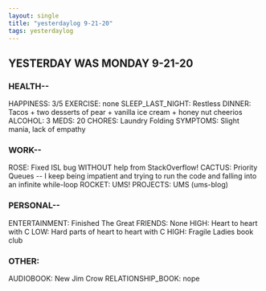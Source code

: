 ```yaml
---
layout: single
title: "yesterdaylog 9-21-20"
tags: yesterdaylog
---
```


## YESTERDAY WAS MONDAY 9-21-20

### HEALTH--

HAPPINESS: 3/5
EXERCISE: none
SLEEP_LAST_NIGHT: Restless
DINNER: Tacos + two desserts of pear + vanilla ice cream + honey nut cheerios
ALCOHOL: 3
MEDS: 20
CHORES: Laundry Folding
SYMPTOMS: Slight mania, lack of empathy

### WORK--

ROSE: Fixed ISL bug WITHOUT help from StackOverflow!
CACTUS: Priority Queues -- I keep being impatient and trying to run the code and falling into an infinite while-loop
ROCKET: UMS!
PROJECTS: UMS (ums-blog)

### PERSONAL--

ENTERTAINMENT: Finished The Great
FRIENDS: None
HIGH: Heart to heart with C
LOW: Hard parts of heart to heart with C
HIGH: Fragile Ladies book club

### OTHER:

AUDIOBOOK: New Jim Crow
RELATIONSHIP_BOOK: nope
